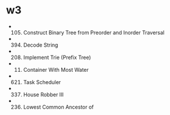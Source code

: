 # w3
- 105. Construct Binary Tree from Preorder and Inorder Traversal
- 394. Decode String
- 208. Implement Trie (Prefix Tree)
- 11. Container With Most Water
- 621. Task Scheduler
- 337. House Robber III
- 236. Lowest Common Ancestor of
